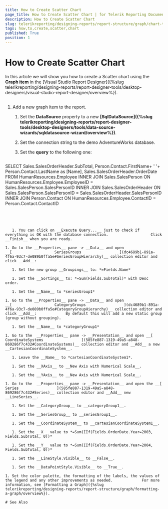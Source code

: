 ```yaml
---
title: How to Create Scatter Chart
page_title: How to Create Scatter Chart | for Telerik Reporting Documentation
description: How to Create Scatter Chart
slug: telerikreporting/designing-reports/report-structure/graph/chart-types/scatter-charts/how-to-create-scatter-chart
tags: how,to,create,scatter,chart
published: True
position: 1
---
```


# How to Create Scatter Chart



In this article we will show you how to create a Scatter chart using the __Graph item__ in the [Visual Studio Report Designer]({%slug telerikreporting/designing-reports/report-designer-tools/desktop-designers/visual-studio-report-designer/overview%}).       

## 

1. Add a new graph item to the report.

   1. Set the __DataSource__ property to a new                    __[SqlDataSource]({%slug telerikreporting/designing-reports/report-designer-tools/desktop-designers/tools/data-source-wizards/sqldatasource-wizard/overview%})__.                 

   1. Set the connection string to the demo AdventureWorks database.

   1. Set the __query__ to the following one:

	
    ````sql

SELECT Sales.SalesOrderHeader.SubTotal, Person.Contact.FirstName+ ' '+ Person.Contact.LastName as [Name],
Sales.SalesOrderHeader.OrderDate
FROM  HumanResources.Employee
INNER JOIN Sales.SalesPerson ON HumanResources.Employee.EmployeeID = Sales.SalesPerson.SalesPersonID
INNER JOIN Sales.SalesOrderHeader ON Sales.SalesPerson.SalesPersonID = Sales.SalesOrderHeader.SalesPersonID
INNER JOIN Person.Contact ON HumanResources.Employee.ContactID = Person.Contact.ContactID
````




   1. You can click on __Execute Query...__ just to check if everything is OK with the database connection.                   Click __Finish__ when you are ready.                 

1. Go to the __Properties__ pane -> __Data__ and open                __[                   SeriesGroups                 ](dc4689b1-891a-4f6a-93c7-de089b0ffa5e#SeriesGroupHierarchy)__ collection editor and click __Add__:             

   1. Set the new group __Groupings__ to: *=Fields.Name*

   1. Set the __Sortings__ to: *=Sum(Fields.SubTotal)* with Desc order.                 

   1. Set the __Name__ to *seriesGroup1*

1. Go to the __Properties__ pane -> __Data__ and open               __[                   CategoryGroups                 ](dc4689b1-891a-4f6a-93c7-de089b0ffa5e#CategoryGroupHierarchy)__ collection editor and click __Add__:             By default this will add a new static group (group without grouping).

   1. Set the __Name__ to *categoryGroup1*

1. Go to the  __Properties__ pane -> __Presentation__ and open __[                   CoordinateSystems                 ](585fe887-1319-49a5-a848-869286f7c432#CoordinateSystems)__ collection editor and __Add__ a new __CartesianCoordinateSystem__.             

   1. Leave the __Name__ to *cartesianCoordinateSystem1*.                 

   1. Set the __XAxis__ to __New Axis with Numerical Scale__.                 

   1. Set the __YAxis__ to __New Axis with Numerical Scale__.                 

1. Go to the  __Properties__ pane -> __Presentation__ and open the __[                   Series                 ](585fe887-1319-49a5-a848-869286f7c432#Series)__ collection editor and __Add__ new __LineSeries__.             

   1. Set the __CategoryGroup__ to __categoryGroup1__.                 

   1. Set the __SeriesGroup__ to __seriesGroup1__.                 

   1. Set the __CoordinateSystem__ to __cartesianCoordinateSystem1__.                 

   1. Set the __X__ value to *=Sum(IIf(Fields.OrderDate.Year=2003, Fields.SubTotal, 0))*

   1. Set the __Y__ value to *=Sum(IIf(Fields.OrderDate.Year=2004, Fields.SubTotal, 0))*

   1. Set the __LineStyle.Visible__ to __False__.                 

   1. Set the __DataPointStyle.Visible__ to __True__.                 

1. Set the color palette, the formatting of the labels, the values of the legend and any other improvements as needed.             For more information, see [Formatting a Graph]({%slug telerikreporting/designing-reports/report-structure/graph/formatting-a-graph/overview%}).             

# See Also

